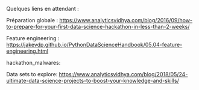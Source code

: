 Quelques liens en attendant :

Préparation globale : https://www.analyticsvidhya.com/blog/2016/09/how-to-prepare-for-your-first-data-science-hackathon-in-less-than-2-weeks/

Feature engineering : https://jakevdp.github.io/PythonDataScienceHandbook/05.04-feature-engineering.html

hackathon_malwares:

Data sets to explore: https://www.analyticsvidhya.com/blog/2018/05/24-ultimate-data-science-projects-to-boost-your-knowledge-and-skills/


